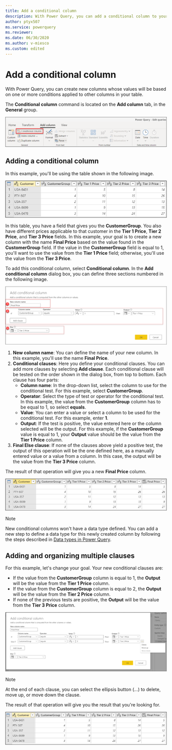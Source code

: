```yaml
---
title: Add a conditional column
description: With Power Query, you can add a conditional column to your query by defining IF-THEN-ELSE conditions in your query. When the conditions are fulfilled, the conditional column will automatically display the values that you specified.
author: ptyx507
ms.service: powerquery
ms.reviewer: 
ms.date: 06/30/2020
ms.author: v-miesco
ms.custom: edited
---
```


# Add a conditional column

With Power Query, you can create new columns whose values will be based on one or more conditions applied to other columns in your table.

The **Conditional column** command is located on the **Add column** tab, in the **General** group.

![Conditional column command](images/me-add-conditional-column-button.png "Conditional column command")

## Adding a conditional column

In this example, you'll be using the table shown in the following image.

![Sample table to use when adding a conditional column](images/me-add-conditional-column-sample-table-start.png "Sample table to use when adding a conditional column")

In this table, you have a field that gives you the **CustomerGroup**. You also have different prices applicable to that customer in the **Tier 1 Price**, **Tier 2 Price**, and **Tier 3 Price** fields. In this example, your goal is to create a new column with the name **Final Price** based on the value found in the **CustomerGroup** field. If the value in the **CustomerGroup** field is equal to 1, you'll want to use the value from the **Tier 1 Price** field; otherwise, you'll use the value from the **Tier 3 Price**.

To add this conditional column, select **Conditional column**. In the **Add conditional column** dialog box, you can define three sections numbered in the following image.

![Dialog box where you specify the new column name and the conditional clauses you want to use](images/me-add-conditional-column-one-clause.png "Dialog box where you specify the new column name and the conditional clauses you want to use")

1. **New column name**: You can define the name of your new column. In this example, you'll use the name **Final Price**.
2. **Conditional clauses**: Here you define your conditional clauses. You can add more clauses by selecting **Add clause**. Each conditional clause will be tested on the order shown in the dialog box, from top to bottom. Each clause has four parts:
   - **Column name**: In the drop-down list, select the column to use for the conditional test. For this example, select **CustomerGroup**.  
   - **Operator**: Select the type of test or operator for the conditional test. In this example, the value from the **CustomerGroup** column has to be equal to 1, so select **equals**. 
   - **Value**: You can enter a value or select a column to be used for the conditional test.  For this example, enter **1**.
   - **Output**: If the test is positive, the value entered here or the column selected will be the output. For this example, if the **CustomerGroup** value is equal to 1, your **Output** value should be the value from the **Tier 1 Price** column.
3. **Final Else clause**: If none of the clauses above yield a positive test, the output of this operation will be the one defined here, as a manually entered value or a value from a column. In this case, the output will be the value from the **Tier 3 Price** column.

The result of that operation will give you a new **Final Price** column.

![Table showing the Final Prices column with the Any data type produced by the example conditional clauses](images/me-add-conditional-column-sample-table-mid.png "Table showing the final prices produced by the example conditional clauses")

>[!NOTE]
> New conditional columns won't have a data type defined. You can add a new step to define a data type for this newly created column by following the steps described in [Data types in Power Query](data-types.md).

## Adding and organizing multiple clauses

For this example, let's change your goal. Your new conditional clauses are:

- If the value from the **CustomerGroup** column is equal to 1, the **Output** will be the value from the **Tier 1 Price** column.
- If the value from the **CustomerGroup** column is equal to 2, the **Output** will be the value from the **Tier 2 Price** column.
- If none of the previous tests are positive, the **Output** will be the value from the **Tier 3 Price** column.

![Add conditional column dialog box with two different conditional clauses defined for the values of the Final Price column](images/me-add-conditional-column-multiple-clauses.png "Add conditional column dialog box with two different conditional clauses defined for the values of the Final Price column")

>[!NOTE]
>At the end of each clause, you can select the ellipsis button (...) to delete, move up, or move down the clause.

The result of that operation will give you the result that you're looking for.

![Table showing the Final Prices column with the Any data type produced by the multiple conditional clauses](images/me-add-conditional-column-sample-table-final.png "Table showing the Final Prices column with the Any data type produced by the multiple conditional clauses")
